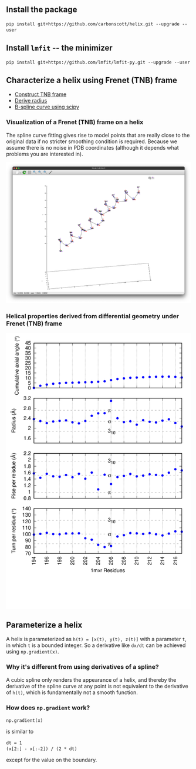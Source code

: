 ## Install the package

```
pip install git+https://github.com/carbonscott/helix.git --upgrade --user
```


## Install `lmfit` -- the minimizer

```
pip install git+https://github.com/lmfit/lmfit-py.git --upgrade --user
```


## Characterize a helix using Frenet (TNB) frame

- [Construct TNB frame](https://www.integreat.ca/NOTES/CALC/14.06.html)
- [Derive radius](https://link.springer.com/10.1007/s00214-009-0639-4)
- [B-spline curve using scipy](https://docs.scipy.org/doc/scipy/reference/generated/scipy.interpolate.splprep.html)

### Visualization of a Frenet (TNB) frame on a helix

The spline curve fitting gives rise to model points that are really close to the
original data if no stricter smoothing condition is required.  Because we assume
there is no noise in PDB coordinates (although it depends what problems you are
interested in).  

![](./examples/helix.tnb.png)


### Helical properties derived from differential geometry under Frenet (TNB) frame

![](./examples/1mxr.helix.png)


## Parameterize a helix

A helix is parameterized as `h(t) = [x(t), y(t), z(t)]` with a parameter `t`, in which
`t` is a bounded integer.  So a derivative like `dx/dt` can be achieved using
`np.gradient(x)`.  

### Why it's different from using derivatives of a spline?

A cubic spline only renders the appearance of a helix, and thereby the
derivative of the spline curve at any point is not equivalent to the derivative
of `h(t)`, which is fundamentally not a smooth function.  

### How does `np.gradient` work?

```
np.gradient(x)
```

is similar to

```
dt = 1
(x[2:] - x[:-2]) / (2 * dt)
```

except for the value on the boundary.  
